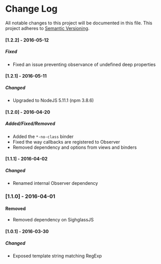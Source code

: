 # Change Log
All notable changes to this project will be documented in this file.
This project adheres to [Semantic Versioning](http://semver.org/).

#### [1.2.2] - 2016-05-12
##### Fixed
- Fixed an issue preventing observance of undefined deep properties

#### [1.2.1] - 2016-05-11
##### Changed
- Upgraded to NodeJS 5.11.1 (npm 3.8.6)

#### [1.2.0] - 2016-04-20
##### Added/Fixed/Removed
- Added the `*-no-class` binder
- Fixed the way callbacks are registered to Observer
- Removed dependency and options from views and binders

#### [1.1.1] - 2016-04-02
##### Changed
- Renamed internal Observer dependency

### [1.1.0] - 2016-04-01
#### Removed
- Removed dependency on SighglassJS

#### [1.0.1] - 2016-03-30
##### Changed
- Exposed template string matching RegExp